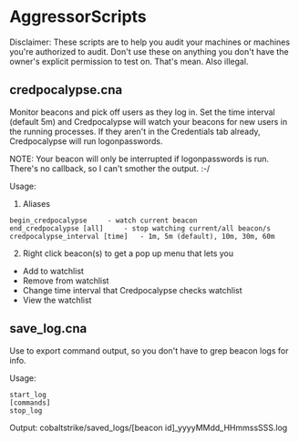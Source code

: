 # AggressorScripts

Disclaimer: These scripts are to help you audit your machines or machines you're authorized to audit. Don't use these on anything you don't have the owner's explicit permission to test on. That's mean. Also illegal. 

## credpocalypse.cna
Monitor beacons and pick off users as they log in. Set the time interval (default 5m) and Credpocalypse will watch your beacons for new users in the running processes. If they aren't in the Credentials tab already, Credpocalypse will run logonpasswords.

NOTE: Your beacon will only be interrupted if logonpasswords is run. There's no callback, so I can't smother the output. :-/ 

Usage:
1. Aliases
```
begin_credpocalypse		- watch current beacon
end_credpocalypse [all]		- stop watching current/all beacon/s
credpocalypse_interval [time]	- 1m, 5m (default), 10m, 30m, 60m
```

2. Right click beacon(s) to get a pop up menu that lets you 
* Add to watchlist
* Remove from watchlist
* Change time interval that Credpocalypse checks watchlist
* View the watchlist 

## save_log.cna 
Use to export command output, so you don't have to grep beacon logs for info.

Usage:
```
start_log
[commands]
stop_log
```

Output:
	cobaltstrike/saved_logs/[beacon id]_yyyyMMdd_HHmmssSSS.log
